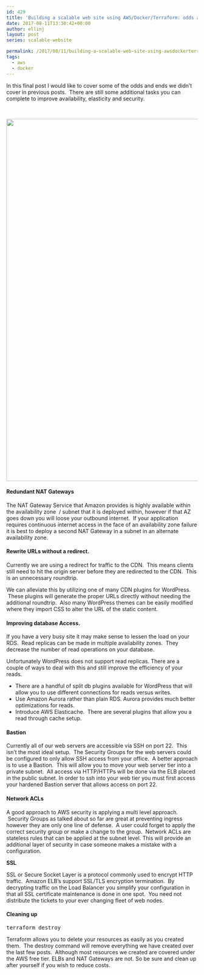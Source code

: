```yaml
---
id: 429
title: 'Building a scalable web site using AWS/Docker/Terraform: odds and ends'
date: 2017-08-11T13:30:42+00:00
author: ellinj
layout: post
series: scalable-website

permalink: /2017/08/11/building-a-scalable-web-site-using-awsdockerterraform-odds-and-ends/
tags:
  - aws
  - docker
---
```


In this final post I would like to cover some of the odds and ends we didn&#8217;t cover in previous posts.  There are still some additional tasks you can complete to improve availability, elasticity and security.

&nbsp;

<img class="aligncenter size-full wp-image-450" src="/wp-content/uploads/2017/08/secure.jpg" alt="" width="841" height="952" srcset="/wp-content/uploads/2017/08/secure.jpg 841w, /wp-content/uploads/2017/08/secure-265x300.jpg 265w, /wp-content/uploads/2017/08/secure-768x869.jpg 768w" sizes="(max-width: 841px) 100vw, 841px" /> 

#### Redundant NAT Gateways

The NAT Gateway Service that Amazon provides is highly available within the availability zone  / subnet that it is deployed within, however if that AZ goes down you will loose your outbound internet.  If your application requires continuous internet access in the face of an availability zone failure it is best to deploy a second NAT Gateway in a subnet in an alternate availability zone.

#### Rewrite URLs without a redirect.

Currently we are using a redirect for traffic to the CDN.  This means clients still need to hit the origin server before they are redirected to the CDN.  This is an unnecessary roundtrip.

We can alleviate this by utilizing one of many CDN plugins for WordPress.  These plugins will generate the proper URLs directly without needing the additional roundtrip.  Also many WordPress themes can be easily modified where they import CSS to alter the URL of the static content.

#### Improving database Access.

If you have a very busy site it may make sense to lessen the load on your RDS.  Read replicas can be made in multiple availability zones.  They decrease the number of read operations on your database.

Unfortunately WordPress does not support read replicas. There are a couple of ways to deal with this and still improve the efficiency of your reads.

  * There are a handful of split db plugins available for WordPress that will allow you to use different connections for reads versus writes.
  * Use Amazon Aurora rather than plain RDS. Aurora provides much better optimizations for reads.
  * Introduce AWS Elasticache.  There are several plugins that allow you a read through cache setup.

#### Bastion

Currently all of our web servers are accessible via SSH on port 22.  This isn&#8217;t the most ideal setup.  The Security Groups for the web servers could be configured to only allow SSH access from your office.  A better approach is to use a Bastion.  This will allow you to move your web server tier into a private subnet.  All access via HTTP/HTTPs will be done via the ELB placed in the public subnet. In order to ssh into your web tier you must first access your hardened Bastion server that allows access on port 22.

#### Network ACLs

A good approach to AWS security is applying a multi level approach.  Security Groups as talked about so far are great at preventing ingress however they are only one line of defense.  A user could forget to apply the correct security group or make a change to the group.  Network ACLs are stateless rules that can be applied at the subnet level. This will provide an additional layer of security in case someone makes a mistake with a configuration.

**SSL**

SSL or Secure Socket Layer is a protocol commonly used to encrypt HTTP traffic.  Amazon ELB&#8217;s support SSL/TLS encryption termination.  By decrypting traffic on the Load Balancer you simplify your configuration in that all SSL certificate maintenance is done in one spot.  You need not distribute the tickets to your ever changing fleet of web nodes.

#### Cleaning up

<pre class="lang:default decode:true">terraform destroy</pre>

Terraform allows you to delete your resources as easily as you created them.  The destroy command will remove everything we have created over the last few posts.  Although most resources we created are covered under the AWS free tier. ELBs and NAT Gateways are not. So be sure and clean up after yourself if you wish to reduce costs.